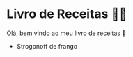 # Livro de Receitas :man_cook:

Olá, bem vindo ao meu livro de receitas :cookie:

- Strogonoff de frango
